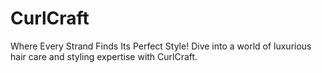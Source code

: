 # CurlCraft
Where Every Strand Finds Its Perfect Style! Dive into a world of luxurious hair care and styling expertise with CurlCraft.
